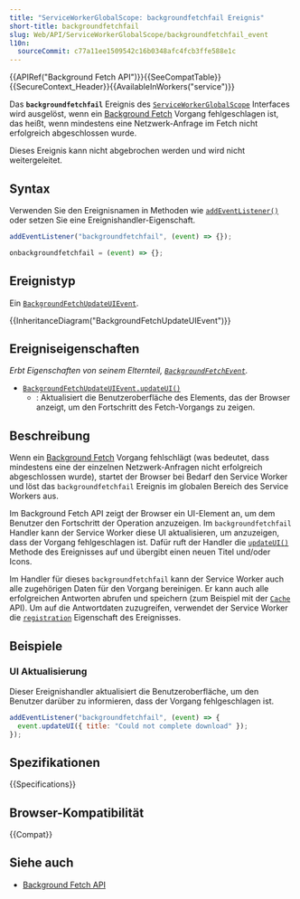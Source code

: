 ```yaml
---
title: "ServiceWorkerGlobalScope: backgroundfetchfail Ereignis"
short-title: backgroundfetchfail
slug: Web/API/ServiceWorkerGlobalScope/backgroundfetchfail_event
l10n:
  sourceCommit: c77a11ee1509542c16b0348afc4fcb3ffe588e1c
---
```


{{APIRef("Background Fetch API")}}{{SeeCompatTable}}{{SecureContext_Header}}{{AvailableInWorkers("service")}}

Das **`backgroundfetchfail`** Ereignis des [`ServiceWorkerGlobalScope`](/de/docs/Web/API/ServiceWorkerGlobalScope) Interfaces wird ausgelöst, wenn ein [Background Fetch](/de/docs/Web/API/Background_Fetch_API) Vorgang fehlgeschlagen ist, das heißt, wenn mindestens eine Netzwerk-Anfrage im Fetch nicht erfolgreich abgeschlossen wurde.

Dieses Ereignis kann nicht abgebrochen werden und wird nicht weitergeleitet.

## Syntax

Verwenden Sie den Ereignisnamen in Methoden wie [`addEventListener()`](/de/docs/Web/API/EventTarget/addEventListener) oder setzen Sie eine Ereignishandler-Eigenschaft.

```js
addEventListener("backgroundfetchfail", (event) => {});

onbackgroundfetchfail = (event) => {};
```

## Ereignistyp

Ein [`BackgroundFetchUpdateUIEvent`](/de/docs/Web/API/BackgroundFetchUpdateUIEvent).

{{InheritanceDiagram("BackgroundFetchUpdateUIEvent")}}

## Ereigniseigenschaften

_Erbt Eigenschaften von seinem Elternteil, [`BackgroundFetchEvent`](/de/docs/Web/API/BackgroundFetchEvent)._

- [`BackgroundFetchUpdateUIEvent.updateUI()`](/de/docs/Web/API/BackgroundFetchUpdateUIEvent/updateUI)
  - : Aktualisiert die Benutzeroberfläche des Elements, das der Browser anzeigt, um den Fortschritt des Fetch-Vorgangs zu zeigen.

## Beschreibung

Wenn ein [Background Fetch](/de/docs/Web/API/Background_Fetch_API) Vorgang fehlschlägt (was bedeutet, dass mindestens eine der einzelnen Netzwerk-Anfragen nicht erfolgreich abgeschlossen wurde), startet der Browser bei Bedarf den Service Worker und löst das `backgroundfetchfail` Ereignis im globalen Bereich des Service Workers aus.

Im Background Fetch API zeigt der Browser ein UI-Element an, um dem Benutzer den Fortschritt der Operation anzuzeigen. Im `backgroundfetchfail` Handler kann der Service Worker diese UI aktualisieren, um anzuzeigen, dass der Vorgang fehlgeschlagen ist. Dafür ruft der Handler die [`updateUI()`](/de/docs/Web/API/BackgroundFetchUpdateUIEvent/updateUI) Methode des Ereignisses auf und übergibt einen neuen Titel und/oder Icons.

Im Handler für dieses `backgroundfetchfail` kann der Service Worker auch alle zugehörigen Daten für den Vorgang bereinigen. Er kann auch alle erfolgreichen Antworten abrufen und speichern (zum Beispiel mit der [`Cache`](/de/docs/Web/API/Cache) API). Um auf die Antwortdaten zuzugreifen, verwendet der Service Worker die [`registration`](/de/docs/Web/API/BackgroundFetchEvent/registration) Eigenschaft des Ereignisses.

## Beispiele

### UI Aktualisierung

Dieser Ereignishandler aktualisiert die Benutzeroberfläche, um den Benutzer darüber zu informieren, dass der Vorgang fehlgeschlagen ist.

```js
addEventListener("backgroundfetchfail", (event) => {
  event.updateUI({ title: "Could not complete download" });
});
```

## Spezifikationen

{{Specifications}}

## Browser-Kompatibilität

{{Compat}}

## Siehe auch

- [Background Fetch API](/de/docs/Web/API/Background_Fetch_API)
